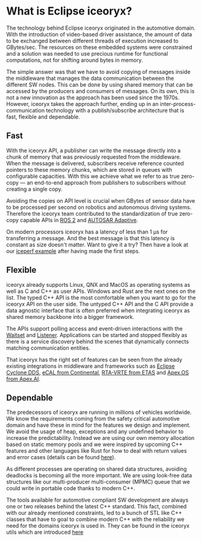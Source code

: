 # What is Eclipse iceoryx?
The technology behind Eclipse iceoryx originated in the automotive domain. With the introduction of video-based driver assistance, the amount of data to be exchanged between different threads of execution increased to GBytes/sec. The resources on these embedded systems were constrained and a solution was needed to use precious runtime for functional computations, not for shifting around bytes in memory.

The simple answer was that we have to avoid copying of messages inside the middleware that manages the data communication between the different SW nodes. This can be done by using shared memory that can be accessed by the producers and consumers of messages. On its own, this is not a new innovation as the approach has been used since the 1970s. However, iceoryx takes the approach further, ending up in an inter-process-communication technology with a publish/subscribe architecture that is fast, flexible and dependable.


## Fast
With the iceoryx API, a publisher can write the message directly into a chunk of memory that was previously requested from the middleware. When the message is delivered, subscribers receive reference counted pointers to these memory chunks, which are stored in queues with configurable capacities. With this we achieve what we refer to as true zero-copy — an end-to-end approach from publishers to subscribers without creating a single copy.

Avoiding the copies on API level is crucial when GBytes of sensor data have to be processed per second on robotics and autonomous driving systems. Therefore the iceoryx team contributed to the standardization of true zero-copy capable APIs in [ROS 2](https://www.ros.org/) and [AUTOSAR Adaptive](https://www.autosar.org/standards/adaptive-platform/). 
  
On modern processors iceoryx has a latency of less than 1 µs for transferring a message. And the best message is that this latency is constant as size doesn't matter. Want to give it a try? Then have a look at our [iceperf example](../examples/iceperf) after having made the first steps. 
## Flexible
iceoryx already supports Linux, QNX and MacOS as operating systems as well as C and C++ as user APIs. Windows and Rust are the next ones on the list. The typed C++ API is the most comfortable when you want to go for the iceoryx API on the user side. The untyped C++ API and the C API provide a data agnostic interface that is often preferred when integrating iceoryx as shared memory backbone into a bigger framework.

The APIs support polling access and event-driven interactions with the [Waitset](../overview/#waitset) and [Listener](../overview/#listener). Applications can be started and stopped flexibly as there is a service discovery behind the scenes that dynamically connects matching communication entities. 

That iceoryx has the right set of features can be seen from the already existing integrations in middleware and frameworks such as [Eclipse Cyclone DDS](https://github.com/eclipse-cyclonedds/cyclonedds), [eCAL from Continental](https://continental.github.io/ecal/), [RTA-VRTE from ETAS](https://www.etas.com/en/products/rta-vrte.php) and [Apex.OS from Apex.AI](https://www.apex.ai/apex-os).  
## Dependable
The predecessors of iceoryx are running in millions of vehicles worldwide. We know the requirements coming from the safety critical automotive domain and have these in mind for the features we design and implement. We avoid the usage of heap, exceptions and any undefined behavior to increase the predictability. Instead we are using our own memory allocation based on static memory pools and we were inspired by upcoming C++ features and other languages like Rust for how to deal with return values and error cases (details can be found [here](../../advanced/how-optional-and-error-values-are-returned-in-iceoryx/)).

As different processes are operating on shared data structures, avoiding deadlocks is becoming all the more important. We are using look-free data structures like our multi-producer multi-consumer (MPMC) queue that we could write in portable code thanks to modern C++.  

The tools available for automotive compliant SW development are always one or two releases behind the latest C++ standard. This fact, combined with our already mentioned constraints, led to a bunch of STL like C++ classes that have to goal to combine modern C++ with the reliability we need for the domains iceoryx is used in. They can be found in the iceoryx utils which are introduced [here](../../advanced/iceoryx_utils/)
